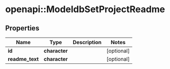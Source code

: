 # openapi::ModeldbSetProjectReadme


## Properties
Name | Type | Description | Notes
------------ | ------------- | ------------- | -------------
**id** | **character** |  | [optional] 
**readme_text** | **character** |  | [optional] 


